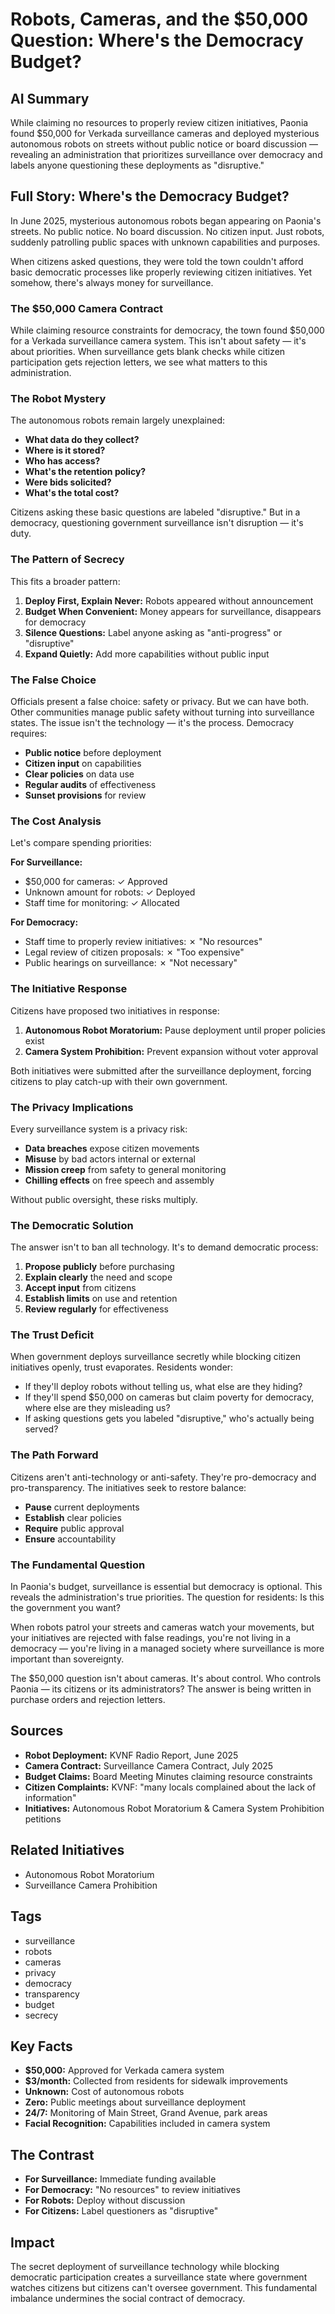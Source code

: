 # Robots, Cameras, and the $50,000 Question: Where's the Democracy Budget?

## AI Summary
While claiming no resources to properly review citizen initiatives, Paonia found $50,000 for Verkada surveillance cameras and deployed mysterious autonomous robots on streets without public notice or board discussion — revealing an administration that prioritizes surveillance over democracy and labels anyone questioning these deployments as "disruptive."

## Full Story: Where's the Democracy Budget?

In June 2025, mysterious autonomous robots began appearing on Paonia's streets. No public notice. No board discussion. No citizen input. Just robots, suddenly patrolling public spaces with unknown capabilities and purposes.

When citizens asked questions, they were told the town couldn't afford basic democratic processes like properly reviewing citizen initiatives. Yet somehow, there's always money for surveillance.

### The $50,000 Camera Contract

While claiming resource constraints for democracy, the town found $50,000 for a Verkada surveillance camera system. This isn't about safety — it's about priorities. When surveillance gets blank checks while citizen participation gets rejection letters, we see what matters to this administration.

### The Robot Mystery

The autonomous robots remain largely unexplained:

- **What data do they collect?**
- **Where is it stored?**
- **Who has access?**
- **What's the retention policy?**
- **Were bids solicited?**
- **What's the total cost?**

Citizens asking these basic questions are labeled "disruptive." But in a democracy, questioning government surveillance isn't disruption — it's duty.

### The Pattern of Secrecy

This fits a broader pattern:

1. **Deploy First, Explain Never:** Robots appeared without announcement
2. **Budget When Convenient:** Money appears for surveillance, disappears for democracy
3. **Silence Questions:** Label anyone asking as "anti-progress" or "disruptive"
4. **Expand Quietly:** Add more capabilities without public input

### The False Choice

Officials present a false choice: safety or privacy. But we can have both. Other communities manage public safety without turning into surveillance states. The issue isn't the technology — it's the process. Democracy requires:

- **Public notice** before deployment
- **Citizen input** on capabilities
- **Clear policies** on data use
- **Regular audits** of effectiveness
- **Sunset provisions** for review

### The Cost Analysis

Let's compare spending priorities:

**For Surveillance:**
- $50,000 for cameras: ✓ Approved
- Unknown amount for robots: ✓ Deployed
- Staff time for monitoring: ✓ Allocated

**For Democracy:**
- Staff time to properly review initiatives: ✗ "No resources"
- Legal review of citizen proposals: ✗ "Too expensive"
- Public hearings on surveillance: ✗ "Not necessary"

### The Initiative Response

Citizens have proposed two initiatives in response:

1. **Autonomous Robot Moratorium:** Pause deployment until proper policies exist
2. **Camera System Prohibition:** Prevent expansion without voter approval

Both initiatives were submitted after the surveillance deployment, forcing citizens to play catch-up with their own government.

### The Privacy Implications

Every surveillance system is a privacy risk:

- **Data breaches** expose citizen movements
- **Misuse** by bad actors internal or external
- **Mission creep** from safety to general monitoring
- **Chilling effects** on free speech and assembly

Without public oversight, these risks multiply.

### The Democratic Solution

The answer isn't to ban all technology. It's to demand democratic process:

1. **Propose publicly** before purchasing
2. **Explain clearly** the need and scope
3. **Accept input** from citizens
4. **Establish limits** on use and retention
5. **Review regularly** for effectiveness

### The Trust Deficit

When government deploys surveillance secretly while blocking citizen initiatives openly, trust evaporates. Residents wonder:

- If they'll deploy robots without telling us, what else are they hiding?
- If they'll spend $50,000 on cameras but claim poverty for democracy, where else are they misleading us?
- If asking questions gets you labeled "disruptive," who's actually being served?

### The Path Forward

Citizens aren't anti-technology or anti-safety. They're pro-democracy and pro-transparency. The initiatives seek to restore balance:

- **Pause** current deployments
- **Establish** clear policies
- **Require** public approval
- **Ensure** accountability

### The Fundamental Question

In Paonia's budget, surveillance is essential but democracy is optional. This reveals the administration's true priorities. The question for residents: Is this the government you want?

When robots patrol your streets and cameras watch your movements, but your initiatives are rejected with false readings, you're not living in a democracy — you're living in a managed society where surveillance is more important than sovereignty.

The $50,000 question isn't about cameras. It's about control. Who controls Paonia — its citizens or its administrators? The answer is being written in purchase orders and rejection letters.

## Sources
- **Robot Deployment:** KVNF Radio Report, June 2025
- **Camera Contract:** Surveillance Camera Contract, July 2025
- **Budget Claims:** Board Meeting Minutes claiming resource constraints
- **Citizen Complaints:** KVNF: "many locals complained about the lack of information"
- **Initiatives:** Autonomous Robot Moratorium & Camera System Prohibition petitions

## Related Initiatives
- Autonomous Robot Moratorium
- Surveillance Camera Prohibition

## Tags
- surveillance
- robots
- cameras
- privacy
- democracy
- transparency
- budget
- secrecy

## Key Facts
- **$50,000:** Approved for Verkada camera system
- **$3/month:** Collected from residents for sidewalk improvements
- **Unknown:** Cost of autonomous robots
- **Zero:** Public meetings about surveillance deployment
- **24/7:** Monitoring of Main Street, Grand Avenue, park areas
- **Facial Recognition:** Capabilities included in camera system

## The Contrast
- **For Surveillance:** Immediate funding available
- **For Democracy:** "No resources" to review initiatives
- **For Robots:** Deploy without discussion
- **For Citizens:** Label questioners as "disruptive"

## Impact
The secret deployment of surveillance technology while blocking democratic participation creates a surveillance state where government watches citizens but citizens can't oversee government. This fundamental imbalance undermines the social contract of democracy.
